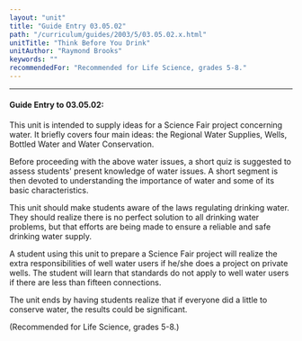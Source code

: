 ```yaml
---
layout: "unit"
title: "Guide Entry 03.05.02"
path: "/curriculum/guides/2003/5/03.05.02.x.html"
unitTitle: "Think Before You Drink"
unitAuthor: "Raymond Brooks"
keywords: ""
recommendedFor: "Recommended for Life Science, grades 5-8."
---
```

<body>
<hr/>
<h4>
Guide Entry to 03.05.02:
</h4>
<p>
This unit is intended to supply ideas for a Science Fair project concerning water. It briefly covers four main ideas: the Regional Water Supplies, Wells, Bottled Water and Water Conservation.
</p>
<p>
Before proceeding with the above water issues, a short quiz is suggested to assess students' present knowledge of water issues. A short segment is then devoted to understanding the importance of water and some of its basic characteristics.
</p>
<p>
This unit should make students aware of the laws regulating drinking water. They should realize there is no perfect solution to all drinking water problems, but that efforts are being made to ensure a reliable and safe drinking water supply.
</p>
<p>
A student using this unit to prepare a Science Fair project will realize the extra responsibilities of well water users if he/she does a project on private wells. The student will learn that standards do not apply to well water users if there are less than fifteen connections.
</p>
<p>
The unit ends by having students realize that if everyone did a little to conserve water, the results could be significant.
</p>
<p>
(Recommended for Life Science, grades 5-8.)
</p>
</body>